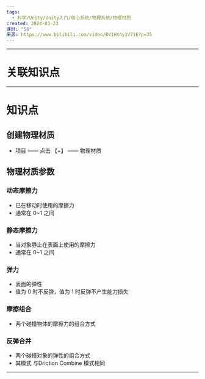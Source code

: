 ```yaml
---
tags:
  - 科学/Unity/Unity入门/核心系统/物理系统/物理材质
created: 2024-03-23
课时: "56"
来源: https://www.bilibili.com/video/BV1HX4y1V71E?p=35
---
```


---
# 关联知识点



---
# 知识点

## 创建物理材质

- 项目 —— 点击 【+】 —— 物理材质
## 物理材质参数

### 动态摩擦力

- 已在移动时使用的摩擦力
- 通常在 0~1 之间
###  静态摩擦力

- 当对象静止在表面上使用的摩擦力
- 通常在 0~1 之间
### 弹力

- 表面的弹性
- 值为 0 时不反弹，值为 1 时反弹不产生能力损失
### 摩擦组合

- 两个碰撞物体的摩擦力的组合方式
### 反弹合并

- 两个碰撞对象的弹性的组合方式
- 其模式 与Driction Combine 模式相同


---
